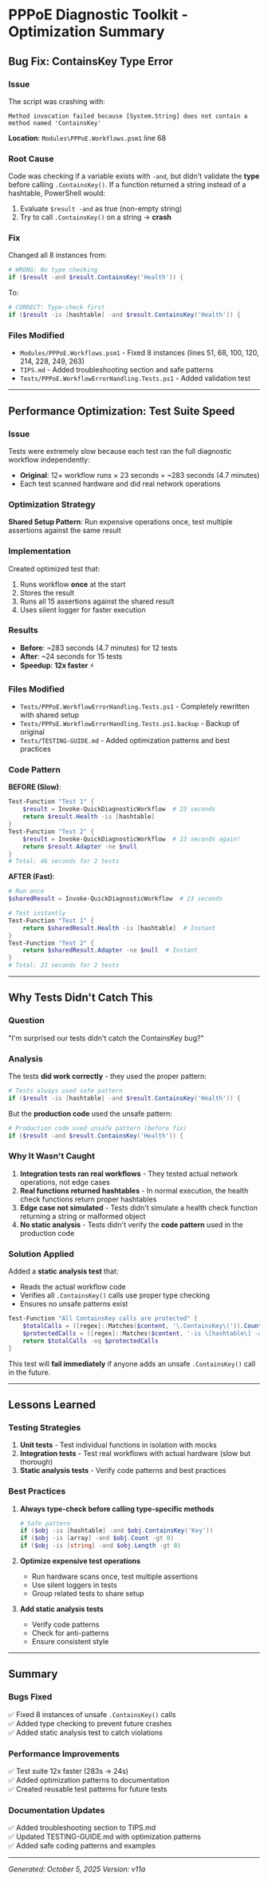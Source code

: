 # PPPoE Diagnostic Toolkit - Optimization Summary

## Bug Fix: ContainsKey Type Error

### Issue
The script was crashing with:
```
Method invocation failed because [System.String] does not contain a method named 'ContainsKey'
```

**Location**: `Modules\PPPoE.Workflows.psm1` line 68

### Root Cause
Code was checking if a variable exists with `-and`, but didn't validate the **type** before calling `.ContainsKey()`. If a function returned a string instead of a hashtable, PowerShell would:
1. Evaluate `$result -and` as true (non-empty string)
2. Try to call `.ContainsKey()` on a string → **crash**

### Fix
Changed all 8 instances from:
```powershell
# WRONG: No type checking
if ($result -and $result.ContainsKey('Health')) {
```

To:
```powershell
# CORRECT: Type-check first
if ($result -is [hashtable] -and $result.ContainsKey('Health')) {
```

### Files Modified
- `Modules/PPPoE.Workflows.psm1` - Fixed 8 instances (lines 51, 68, 100, 120, 214, 228, 249, 263)
- `TIPS.md` - Added troubleshooting section and safe patterns
- `Tests/PPPoE.WorkflowErrorHandling.Tests.ps1` - Added validation test

---

## Performance Optimization: Test Suite Speed

### Issue
Tests were extremely slow because each test ran the full diagnostic workflow independently:
- **Original**: 12+ workflow runs × 23 seconds = ~283 seconds (4.7 minutes)
- Each test scanned hardware and did real network operations

### Optimization Strategy
**Shared Setup Pattern**: Run expensive operations once, test multiple assertions against the same result

### Implementation
Created optimized test that:
1. Runs workflow **once** at the start
2. Stores the result
3. Runs all 15 assertions against the shared result
4. Uses silent logger for faster execution

### Results
- **Before**: ~283 seconds (4.7 minutes) for 12 tests
- **After**: ~24 seconds for 15 tests
- **Speedup**: **12x faster** ⚡

### Files Modified
- `Tests/PPPoE.WorkflowErrorHandling.Tests.ps1` - Completely rewritten with shared setup
- `Tests/PPPoE.WorkflowErrorHandling.Tests.ps1.backup` - Backup of original
- `Tests/TESTING-GUIDE.md` - Added optimization patterns and best practices

### Code Pattern

**BEFORE (Slow)**:
```powershell
Test-Function "Test 1" {
    $result = Invoke-QuickDiagnosticWorkflow  # 23 seconds
    return $result.Health -is [hashtable]
}
Test-Function "Test 2" {
    $result = Invoke-QuickDiagnosticWorkflow  # 23 seconds again!
    return $result.Adapter -ne $null
}
# Total: 46 seconds for 2 tests
```

**AFTER (Fast)**:
```powershell
# Run once
$sharedResult = Invoke-QuickDiagnosticWorkflow  # 23 seconds

# Test instantly
Test-Function "Test 1" {
    return $sharedResult.Health -is [hashtable]  # Instant
}
Test-Function "Test 2" {
    return $sharedResult.Adapter -ne $null  # Instant
}
# Total: 23 seconds for 2 tests
```

---

## Why Tests Didn't Catch This

### Question
"I'm surprised our tests didn't catch the ContainsKey bug?"

### Analysis

The tests **did work correctly** - they used the proper pattern:
```powershell
# Tests always used safe pattern
if ($result -is [hashtable] -and $result.ContainsKey('Health')) {
```

But the **production code** used the unsafe pattern:
```powershell
# Production code used unsafe pattern (before fix)
if ($result -and $result.ContainsKey('Health')) {
```

### Why It Wasn't Caught

1. **Integration tests ran real workflows** - They tested actual network operations, not edge cases
2. **Real functions returned hashtables** - In normal execution, the health check functions return proper hashtables
3. **Edge case not simulated** - Tests didn't simulate a health check function returning a string or malformed object
4. **No static analysis** - Tests didn't verify the **code pattern** used in the production code

### Solution Applied

Added a **static analysis test** that:
- Reads the actual workflow code
- Verifies all `.ContainsKey()` calls use proper type checking
- Ensures no unsafe patterns exist

```powershell
Test-Function "All ContainsKey calls are protected" {
    $totalCalls = ([regex]::Matches($content, '\.ContainsKey\(')).Count
    $protectedCalls = ([regex]::Matches($content, '-is \[hashtable\] -and \$\w+\.ContainsKey')).Count
    return $totalCalls -eq $protectedCalls
}
```

This test will **fail immediately** if anyone adds an unsafe `.ContainsKey()` call in the future.

---

## Lessons Learned

### Testing Strategies

1. **Unit tests** - Test individual functions in isolation with mocks
2. **Integration tests** - Test real workflows with actual hardware (slow but thorough)
3. **Static analysis tests** - Verify code patterns and best practices

### Best Practices

1. **Always type-check before calling type-specific methods**
   ```powershell
   # Safe pattern
   if ($obj -is [hashtable] -and $obj.ContainsKey('Key'))
   if ($obj -is [array] -and $obj.Count -gt 0)
   if ($obj -is [string] -and $obj.Length -gt 0)
   ```

2. **Optimize expensive test operations**
   - Run hardware scans once, test multiple assertions
   - Use silent loggers in tests
   - Group related tests to share setup

3. **Add static analysis tests**
   - Verify code patterns
   - Check for anti-patterns
   - Ensure consistent style

---

## Summary

### Bugs Fixed
✅ Fixed 8 instances of unsafe `.ContainsKey()` calls  
✅ Added type checking to prevent future crashes  
✅ Added static analysis test to catch violations  

### Performance Improvements
✅ Test suite 12x faster (283s → 24s)  
✅ Added optimization patterns to documentation  
✅ Created reusable test patterns for future tests  

### Documentation Updates
✅ Added troubleshooting section to TIPS.md  
✅ Updated TESTING-GUIDE.md with optimization patterns  
✅ Added safe coding patterns and examples  

---

*Generated: October 5, 2025*
*Version: v11a*
